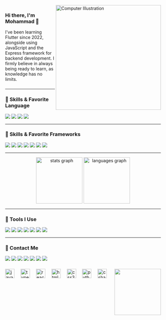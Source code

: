 <img src="https://raw.githubusercontent.com/MicaelliMedeiros/micaellimedeiros/master/image/computer-illustration.png" min-width="340px" max-width="400px" width="340px" align="right" alt="Computer Illustration">

### Hi there, I'm Mohammad 👋

I've been learning Flutter since 2022, alongside using JavaScript and the Express framework for backend development. I firmly believe in always being ready to learn, as knowledge has no limits.

###



###
---



### 🎈 Skills & Favorite Language
<p align="left"> 
<img src="https://img.shields.io/badge/Dart-0175C2?style=for-the-badge&logo=dart&logoColor=white" target="_blank" />
<img src="https://img.shields.io/badge/JavaScript-F7DF1E?style=for-the-badge&logo=javascript&logoColor=black" target="_blank" />
<img src="https://img.shields.io/badge/TypeScript-454ADE?style=for-the-badge&logo=typescript&logoColor=white" target="_blank" />
<img src="https://img.shields.io/badge/Python-FFD639?style=for-the-badge&logo=python&logoColor=black" target="_blank" />
</p>

---

### 🎈 Skills & Favorite Frameworks
<p align="left"> 
<img src="https://img.shields.io/badge/Flutter-02569B?style=for-the-badge&logo=flutter&logoColor=white" target="_blank" />
<img src="https://img.shields.io/badge/React JS-B14AED?style=for-the-badge&logo=react&logoColor=white" target="_blank" />
<img src="https://img.shields.io/badge/Next JS-E8EBE4?style=for-the-badge&logo=next.js&logoColor=black" target="_blank" />
<img src="https://img.shields.io/badge/Express Js-0C7C59?style=for-the-badge&logo=express&logoColor=white" target="_blank" />
<img src="https://img.shields.io/badge/Nest Js-A4243B?style=for-the-badge&logo=nestjs&logoColor=white" target="_blank" />
<img src="https://img.shields.io/badge/Tailwind CSS-016FB9?style=for-the-badge&logo=tailwindcss&logoColor=white" target="_blank" />
<img src="https://img.shields.io/badge/Bootstrap-9A348E?style=for-the-badge&logo=bootstrap&logoColor=white" target="_blank" />
</p>


---
<div align="center">
  <img src="https://github-readme-stats.vercel.app/api?username=smrtofighi&hide_title=false&hide_rank=false&show_icons=true&include_all_commits=true&count_private=true&disable_animations=false&theme=dracula&locale=en&hide_border=false" height="150" alt="stats graph"  />
  <img src="https://github-readme-stats.vercel.app/api/top-langs?username=smrtofighi&locale=en&hide_title=false&layout=compact&card_width=320&langs_count=5&theme=dracula&hide_border=false" height="150" alt="languages graph"  />
</div>


---

### 💼 Tools I Use
<p align="left">
<img src="https://img.shields.io/badge/VSCode-007ACC?style=for-the-badge&logo=visualstudiocode&logoColor=white" target="_blank" />
<img src="https://img.shields.io/badge/Android Studio-3DDC84?style=for-the-badge&logo=androidstudio&logoColor=white" target="_blank" />
<img src="https://img.shields.io/badge/Firebase-FFCA28?style=for-the-badge&logo=firebase&logoColor=black" target="_blank" />
<img src="https://img.shields.io/badge/AppWrite-E75A7C?style=for-the-badge&logo=appwrite&logoColor=white" target="_blank" />
<img src="https://img.shields.io/badge/SupaBase-5FBB97?style=for-the-badge&logo=supabase&logoColor=white" target="_blank" />
<img src="https://img.shields.io/badge/Git-F05032?style=for-the-badge&logo=git&logoColor=white" target="_blank" />
<img src="https://img.shields.io/badge/GitHub-181717?style=for-the-badge&logo=github&logoColor=white" target="_blank" />
</p>

---

### 📣 Contact Me
<p align="left">
<a href="mailto:mrtofxn@gmail.com"><img src="https://img.shields.io/badge/Gmail-D14836?style=for-the-badge&logo=gmail&logoColor=white" target="_blank" /></a>
<a href="https://www.t.me/smrtofighi/" target="_blank"><img src="https://img.shields.io/badge/Telegram-0088CC?style=for-the-badge&logo=telegram&logoColor=white" /></a>
<a href="https://stackoverflow.com/users/" target="_blank"><img src="https://img.shields.io/badge/Stack_Overflow-FE7A16?style=for-the-badge&logo=stack-overflow&logoColor=white" /></a>
<a href="https://instagram.com/smrtofighi" target="_blank"><img src="https://img.shields.io/badge/Instagram-E4405F?style=for-the-badge&logo=instagram&logoColor=white"/></a>
<a href="https://www.linkedin.com/smrtofighi" target="_blank"><img src="https://img.shields.io/badge/LinkedIn-0077B5?style=for-the-badge&logo=linkedin&logoColor=white"/></a>
<a href="https://www.twitter.com/smrtofighi" target="_blank"><img src="https://img.shields.io/badge/Twitter-1DA1F2?style=for-the-badge&logo=twitter&logoColor=white"/></a>
<a href="https://www.github.com/smrTofighi" target="_blank"><img src="https://img.shields.io/badge/GitHub-181717?style=for-the-badge&logo=github&logoColor=white"/></a>
</p>




###

<img align="right" height="150" src="https://i.imgflip.com/65efzo.gif"  />

###

<div align="left">
  <img src="https://cdn.jsdelivr.net/gh/devicons/devicon/icons/javascript/javascript-original.svg" height="30" alt="javascript logo"  />
  <img width="12" />
  <img src="https://cdn.jsdelivr.net/gh/devicons/devicon/icons/typescript/typescript-original.svg" height="30" alt="typescript logo"  />
  <img width="12" />
  <img src="https://cdn.jsdelivr.net/gh/devicons/devicon/icons/react/react-original.svg" height="30" alt="react logo"  />
  <img width="12" />
  <img src="https://cdn.jsdelivr.net/gh/devicons/devicon/icons/html5/html5-original.svg" height="30" alt="html5 logo"  />
  <img width="12" />
  <img src="https://cdn.jsdelivr.net/gh/devicons/devicon/icons/css3/css3-original.svg" height="30" alt="css3 logo"  />
  <img width="12" />
  <img src="https://cdn.jsdelivr.net/gh/devicons/devicon/icons/python/python-original.svg" height="30" alt="python logo"  />
  <img width="12" />
  <img src="https://cdn.jsdelivr.net/gh/devicons/devicon/icons/csharp/csharp-original.svg" height="30" alt="csharp logo"  />
</div>

###




